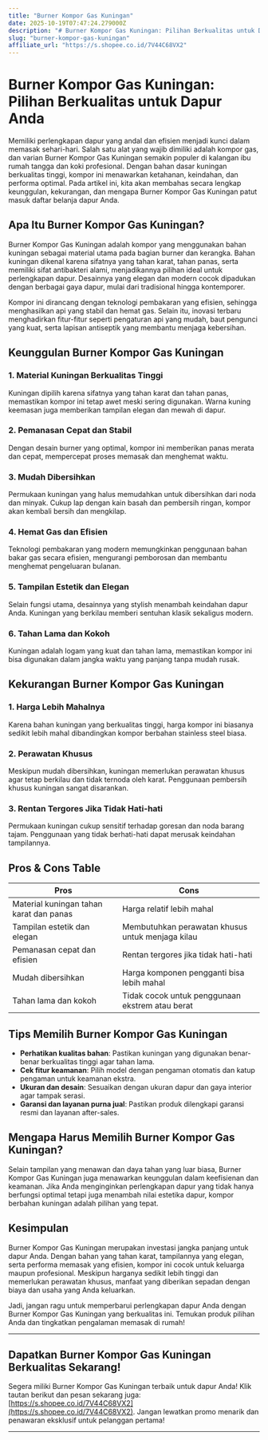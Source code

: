 ```yaml
---
title: "Burner Kompor Gas Kuningan"
date: 2025-10-19T07:47:24.279000Z
description: "# Burner Kompor Gas Kuningan: Pilihan Berkualitas untuk Dapur Anda..."
slug: "burner-kompor-gas-kuningan"
affiliate_url: "https://s.shopee.co.id/7V44C68VX2"
---
```

# Burner Kompor Gas Kuningan: Pilihan Berkualitas untuk Dapur Anda

Memiliki perlengkapan dapur yang andal dan efisien menjadi kunci dalam memasak sehari-hari. Salah satu alat yang wajib dimiliki adalah kompor gas, dan varian Burner Kompor Gas Kuningan semakin populer di kalangan ibu rumah tangga dan koki profesional. Dengan bahan dasar kuningan berkualitas tinggi, kompor ini menawarkan ketahanan, keindahan, dan performa optimal. Pada artikel ini, kita akan membahas secara lengkap keunggulan, kekurangan, dan mengapa Burner Kompor Gas Kuningan patut masuk daftar belanja dapur Anda.

## Apa Itu Burner Kompor Gas Kuningan?

Burner Kompor Gas Kuningan adalah kompor yang menggunakan bahan kuningan sebagai material utama pada bagian burner dan kerangka. Bahan kuningan dikenal karena sifatnya yang tahan karat, tahan panas, serta memiliki sifat antibakteri alami, menjadikannya pilihan ideal untuk perlengkapan dapur. Desainnya yang elegan dan modern cocok dipadukan dengan berbagai gaya dapur, mulai dari tradisional hingga kontemporer.

Kompor ini dirancang dengan teknologi pembakaran yang efisien, sehingga menghasilkan api yang stabil dan hemat gas. Selain itu, inovasi terbaru menghadirkan fitur-fitur seperti pengaturan api yang mudah, baut pengunci yang kuat, serta lapisan antiseptik yang membantu menjaga kebersihan.

## Keunggulan Burner Kompor Gas Kuningan

### 1. Material Kuningan Berkualitas Tinggi
Kuningan dipilih karena sifatnya yang tahan karat dan tahan panas, memastikan kompor ini tetap awet meski sering digunakan. Warna kuning keemasan juga memberikan tampilan elegan dan mewah di dapur.

### 2. Pemanasan Cepat dan Stabil
Dengan desain burner yang optimal, kompor ini memberikan panas merata dan cepat, mempercepat proses memasak dan menghemat waktu.

### 3. Mudah Dibersihkan
Permukaan kuningan yang halus memudahkan untuk dibersihkan dari noda dan minyak. Cukup lap dengan kain basah dan pembersih ringan, kompor akan kembali bersih dan mengkilap.

### 4. Hemat Gas dan Efisien
Teknologi pembakaran yang modern memungkinkan penggunaan bahan bakar gas secara efisien, mengurangi pemborosan dan membantu menghemat pengeluaran bulanan.

### 5. Tampilan Estetik dan Elegan
Selain fungsi utama, desainnya yang stylish menambah keindahan dapur Anda. Kuningan yang berkilau memberi sentuhan klasik sekaligus modern.

### 6. Tahan Lama dan Kokoh
Kuningan adalah logam yang kuat dan tahan lama, memastikan kompor ini bisa digunakan dalam jangka waktu yang panjang tanpa mudah rusak.

## Kekurangan Burner Kompor Gas Kuningan

### 1. Harga Lebih Mahalnya
Karena bahan kuningan yang berkualitas tinggi, harga kompor ini biasanya sedikit lebih mahal dibandingkan kompor berbahan stainless steel biasa.

### 2. Perawatan Khusus
Meskipun mudah dibersihkan, kuningan memerlukan perawatan khusus agar tetap berkilau dan tidak ternoda oleh karat. Penggunaan pembersih khusus kuningan sangat disarankan.

### 3. Rentan Tergores Jika Tidak Hati-hati
Permukaan kuningan cukup sensitif terhadap goresan dan noda barang tajam. Penggunaan yang tidak berhati-hati dapat merusak keindahan tampilannya.

## Pros & Cons Table

| **Pros**                                    | **Cons**                                                   |
|----------------------------------------------|------------------------------------------------------------|
| Material kuningan tahan karat dan panas     | Harga relatif lebih mahal                                |
| Tampilan estetik dan elegan                 | Membutuhkan perawatan khusus untuk menjaga kilau        |
| Pemanasan cepat dan efisien                  | Rentan tergores jika tidak hati-hati                     |
| Mudah dibersihkan                           | Harga komponen pengganti bisa lebih mahal               |
| Tahan lama dan kokoh                        | Tidak cocok untuk penggunaan ekstrem atau berat          |

## Tips Memilih Burner Kompor Gas Kuningan

- **Perhatikan kualitas bahan**: Pastikan kuningan yang digunakan benar-benar berkualitas tinggi agar tahan lama.
- **Cek fitur keamanan**: Pilih model dengan pengaman otomatis dan katup pengaman untuk keamanan ekstra.
- **Ukuran dan desain**: Sesuaikan dengan ukuran dapur dan gaya interior agar tampak serasi.
- **Garansi dan layanan purna jual**: Pastikan produk dilengkapi garansi resmi dan layanan after-sales.

## Mengapa Harus Memilih Burner Kompor Gas Kuningan?

Selain tampilan yang menawan dan daya tahan yang luar biasa, Burner Kompor Gas Kuningan juga menawarkan keunggulan dalam keefisienan dan keamanan. Jika Anda menginginkan perlengkapan dapur yang tidak hanya berfungsi optimal tetapi juga menambah nilai estetika dapur, kompor berbahan kuningan adalah pilihan yang tepat.

## Kesimpulan

Burner Kompor Gas Kuningan merupakan investasi jangka panjang untuk dapur Anda. Dengan bahan yang tahan karat, tampilannya yang elegan, serta performa memasak yang efisien, kompor ini cocok untuk keluarga maupun profesional. Meskipun harganya sedikit lebih tinggi dan memerlukan perawatan khusus, manfaat yang diberikan sepadan dengan biaya dan usaha yang Anda keluarkan.

Jadi, jangan ragu untuk memperbarui perlengkapan dapur Anda dengan Burner Kompor Gas Kuningan yang berkualitas ini. Temukan produk pilihan Anda dan tingkatkan pengalaman memasak di rumah!

---

## Dapatkan Burner Kompor Gas Kuningan Berkualitas Sekarang!

Segera miliki Burner Kompor Gas Kuningan terbaik untuk dapur Anda! Klik tautan berikut dan pesan sekarang juga: [https://s.shopee.co.id/7V44C68VX2](https://s.shopee.co.id/7V44C68VX2). Jangan lewatkan promo menarik dan penawaran eksklusif untuk pelanggan pertama!  

---